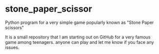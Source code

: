 # stone_paper_scissor
Python program for a very simple game popularly known as "Stone Paper scissors"

It is a small repository that I am starting out on GitHub for a very famous game among teenagers. anyone can play and let me know if you face any issues.
